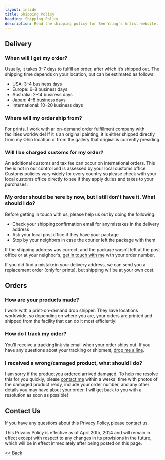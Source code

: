 ```yaml
---
layout: inside
title: Shipping Policy
heading: Shipping Policy
description: Read the shipping policy for Ben Young's Artist website.
---
```


## Delivery ##

### When will I get my order? ###

Usually, it takes 3–7 days to fulfill an order, after which it’s shipped out. The shipping time depends on your location, but can be estimated as follows:

  * USA: 3–4 business days
  * Europe: 6–8 business days
  * Australia: 2–14 business days
  * Japan: 4–8 business days
  * International: 10–20 business days

### Where will my order ship from? ###

For prints, I work with an on-demand order fulfillment company with facilities worldwide! If it is an original painting, it is either shipped directly from my Ohio location or from the gallery that original is currently presiding.

### Will I be charged customs for my order? ###

An additional customs and tax fee can occur on international orders. This fee is not in our control and is assessed by your local customs office. Customs policies vary widely for every country so please check with your local customs office directly to see if they apply duties and taxes to your purchases.

### My order should be here by now, but I still don't have it. What should I do? ###

Before getting in touch with us, please help us out by doing the following:

  * Check your shipping confirmation email for any mistakes in the delivery address
  * Ask your local post office if they have your package
  * Stop by your neighbors in case the courier left the package with them

If the shipping address was correct, and the package wasn't left at the post office or at your neighbor’s, [get in touch with me](/contact) with your order number.

If you did find a mistake in your delivery address, we can send you a replacement order (only for prints), but shipping will be at your own cost.
 
## Orders ##

### How are your products made? ###

I work with a print-on-demand drop shipper. They have locations worldwide, so depending on where you are, your orders are printed and shipped from the facility that can do it most efficiently!

### How do I track my order? ###

You’ll receive a tracking link via email when your order ships out. If you have any questions about your tracking or shipment, [drop me a line](/contact).

### I received a wrong/damaged product, what should I do? ###

I am sorry if the product you ordered arrived damaged. To help me resolve this for you quickly, please [contact me](/contact) within a weeks' time with photos of the damaged product ready, include your order number, and any other details you may have about your order. I will get back to you with a resolution as soon as possible!


## Contact Us ##

If you have any questions about this Privacy Policy, please [contact us](/contact).

This Privacy Policy is effective as of April 20th, 2024 and will remain in effect except with respect to any changes in its provisions in the future, which will be in effect immediately after being posted on this page.

[<< Back](/shop)